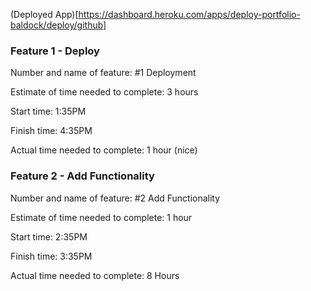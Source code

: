 (Deployed App)[https://dashboard.heroku.com/apps/deploy-portfolio-baldock/deploy/github]


### Feature 1 - Deploy

Number and name of feature: #1 Deployment 

Estimate of time needed to complete: 3 hours

Start time: 1:35PM

Finish time: 4:35PM

Actual time needed to complete: 1 hour (nice)

### Feature 2 - Add Functionality

Number and name of feature: #2 Add Functionality

Estimate of time needed to complete: 1 hour

Start time: 2:35PM

Finish time: 3:35PM

Actual time needed to complete: 8 Hours